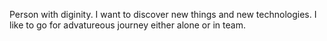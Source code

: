 Person with  diginity.
I want to discover new things and new technologies.
I like to go for advatureous journey either alone or in team.

